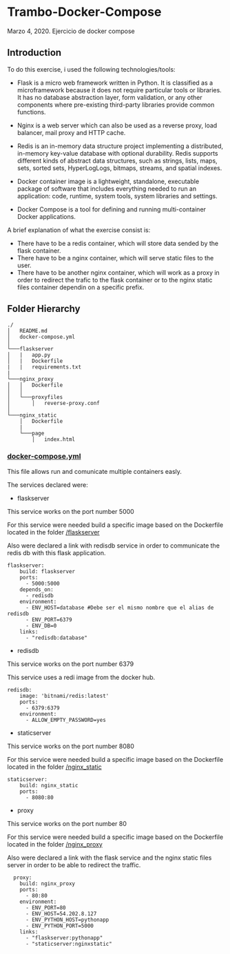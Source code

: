 # Trambo-Docker-Compose
Marzo 4, 2020. Ejercicio de docker compose

## Introduction
To do this exercise, i used the following technologies/tools:
- Flask is a micro web framework written in Python. It is classified as a microframework because it does not require particular tools or libraries. It has no database abstraction layer, form validation, or any other components where pre-existing third-party libraries provide common functions.

- Nginx is a web server which can also be used as a reverse proxy, load balancer, mail proxy and HTTP cache.

- Redis is an in-memory data structure project implementing a distributed, in-memory key-value database with optional durability. Redis supports different kinds of abstract data structures, such as strings, lists, maps, sets, sorted sets, HyperLogLogs, bitmaps, streams, and spatial indexes.

- Docker container image is a lightweight, standalone, executable package of software that includes everything needed to run an application: code, runtime, system tools, system libraries and settings.

- Docker Compose  is a tool for defining and running multi-container Docker applications.

A brief explanation of what the exercise consist is:

- There have to be a redis container, which will store data sended by the flask container.
- There have to be a nginx container, which will serve static files to the user.
- There have to be another nginx container, which will work as a proxy in order to redirect the trafic to the flask container or to the nginx static files container dependin on a specific prefix. 


## Folder Hierarchy

```
./
│   README.md
│   docker-compose.yml    
│
└───flaskserver
│   |   app.py
│   |   Dockerfile
|   |   requirements.txt
|   
└───nginx_proxy
│   │   Dockerfile
│   │
│   └───proxyfiles
│       │   reverse-proxy.conf
│   
└───nginx_static
    │   Dockerfile
    |
    └───page
        │   index.html 
```

### [docker-compose.yml](/docker-compose.yml)
This file allows run and comunicate multiple containers easly.

The services declared were:

- flaskserver

This service works on the port number 5000

For this service were needed build a specific image based on the Dockerfile located in the folder [/flaskserver](/flaskserver)

Also were declared a link with redisdb service in order to communicate the redis db with this flask application.

```
flaskserver:
    build: flaskserver
    ports:
      - 5000:5000
    depends_on:
      - redisdb
    environment:
      - ENV_HOST=database #Debe ser el mismo nombre que el alias de redisdb
      - ENV_PORT=6379
      - ENV_DB=0
    links:
      - "redisdb:database"
```

- redisdb

This service works on the port number 6379

This service uses a redi image from the docker hub.


```
redisdb:
    image: 'bitnami/redis:latest'
    ports:
      - 6379:6379
    environment:
      - ALLOW_EMPTY_PASSWORD=yes
```


- staticserver

This service works on the port number 8080

For this service were needed build a specific image based on the Dockerfile located in the folder [/nginx_static](/nginx_static)


```
staticserver:
    build: nginx_static
    ports:
      - 8080:80
```

- proxy

This service works on the port number 80

For this service were needed build a specific image based on the Dockerfile located in the folder [/nginx_proxy](/nginx_proxy)

Also were declared a link with the flask service and the nginx static files server in order to be able to redirect the traffic.

```
  proxy:
    build: nginx_proxy
    ports:
      - 80:80
    environment:
      - ENV_PORT=80
      - ENV_HOST=54.202.8.127
      - ENV_PYTHON_HOST=pythonapp
      - ENV_PYTHON_PORT=5000
    links:
      - "flaskserver:pythonapp"
      - "staticserver:nginxstatic"
```
